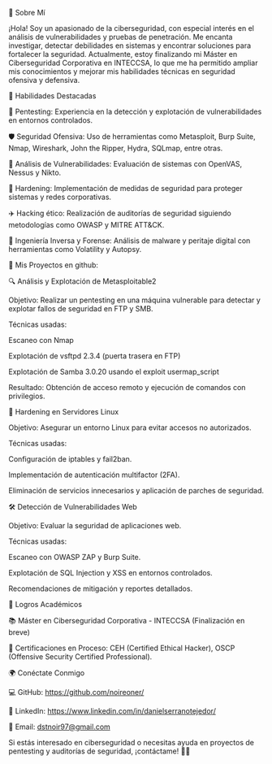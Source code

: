🚀 Sobre Mí

¡Hola! Soy un apasionado de la ciberseguridad, con especial interés en el análisis de vulnerabilidades y pruebas de penetración. Me encanta investigar, detectar debilidades en sistemas y encontrar soluciones para fortalecer la seguridad. Actualmente, estoy finalizando mi Máster en Ciberseguridad Corporativa en INTECCSA, lo que me ha permitido ampliar mis conocimientos y mejorar mis habilidades técnicas en seguridad ofensiva y defensiva.

💪 Habilidades Destacadas

🔫 Pentesting: Experiencia en la detección y explotación de vulnerabilidades en entornos controlados.

🛡️ Seguridad Ofensiva: Uso de herramientas como Metasploit, Burp Suite, Nmap, Wireshark, John the Ripper, Hydra, SQLmap, entre otras.

🏰 Análisis de Vulnerabilidades: Evaluación de sistemas con OpenVAS, Nessus y Nikto.

🔐 Hardening: Implementación de medidas de seguridad para proteger sistemas y redes corporativas.

✈️ Hacking ético: Realización de auditorías de seguridad siguiendo metodologías como OWASP y MITRE ATT&CK.

🧐 Ingeniería Inversa y Forense: Análisis de malware y peritaje digital con herramientas como Volatility y Autopsy.

🎨 Mis Proyectos en github:

🔍 Análisis y Explotación de Metasploitable2

Objetivo: Realizar un pentesting en una máquina vulnerable para detectar y explotar fallos de seguridad en FTP y SMB.

Técnicas usadas:

Escaneo con Nmap

Explotación de vsftpd 2.3.4 (puerta trasera en FTP)

Explotación de Samba 3.0.20 usando el exploit usermap_script

Resultado: Obtención de acceso remoto y ejecución de comandos con privilegios.

🔧 Hardening en Servidores Linux

Objetivo: Asegurar un entorno Linux para evitar accesos no autorizados.

Técnicas usadas:

Configuración de iptables y fail2ban.

Implementación de autenticación multifactor (2FA).

Eliminación de servicios innecesarios y aplicación de parches de seguridad.

🛠️ Detección de Vulnerabilidades Web

Objetivo: Evaluar la seguridad de aplicaciones web.

Técnicas usadas:

Escaneo con OWASP ZAP y Burp Suite.

Explotación de SQL Injection y XSS en entornos controlados.

Recomendaciones de mitigación y reportes detallados.

🌟 Logros Académicos

📚 Máster en Ciberseguridad Corporativa - INTECCSA (Finalización en breve)

📝 Certificaciones en Proceso: CEH (Certified Ethical Hacker), OSCP (Offensive Security Certified Professional).

🌍 Conéctate Conmigo

💻 GitHub: https://github.com/noireoner/

👤 LinkedIn: https://www.linkedin.com/in/danielserranotejedor/

📧 Email: dstnoir97@gmail.com

Si estás interesado en ciberseguridad o necesitas ayuda en proyectos de pentesting y auditorías de seguridad, ¡contáctame! 🚀🔧
